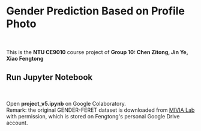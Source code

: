 # Gender Prediction Based on Profile Photo
 <br>
 
 This is the __NTU CE9010__ course project of __Group 10: Chen Zitong, Jin Ye, Xiao Fengtong__
 
## Run Jupyter Notebook
  <br>
  
  Open **project_v5.ipynb** on Google Colaboratory.
  <br>
  Remark: the original GENDER-FERET dataset is downloaded from [MIVIA Lab] with permission, which is stored on Fengtong's personal Google Drive account.
  
  [MIVIA Lab]: http://mivia.unisa.it/datasets/video-analysis-datasets/gender-recognition-dataset/
